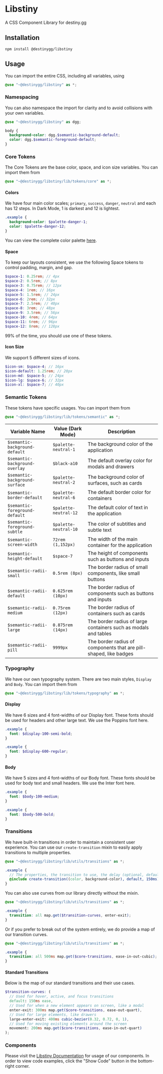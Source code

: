 # Libstiny

A CSS Component Library for destiny.gg

## Installation

```
npm install @destinygg/libstiny
```

## Usage

You can import the entire CSS, including all variables, using

```scss
@use "~@destinygg/libstiny" as *;
```

### Namespacing

You can also namespace the import for clarity and to avoid collisions with your own variables.

```scss
@use "~@destinygg/libstiny" as dgg;

body {
  background-color: dgg.$semantic-background-default;
  color: dgg.$semantic-foreground-default;
}
```

### Core Tokens

The Core Tokens are the base color, space, and icon size variables. You can import them from

```scss
@use "~@destinygg/libstiny/lib/tokens/core" as *;
```

#### Colors

We have four main color scales; `primary`, `success`, `danger`, `neutral` and each has 12 steps. In Dark Mode, 1 is darkest and 12 is lightest.

```scss
.example {
  background-color: $palette-danger-1;
  color: $palette-danger-12;
}
```

You can view the complete color palette [here](https://www.radix-ui.com/colors/docs/palette-composition/scales).

#### Space

To keep our layouts consistent, we use the following Space tokens to control padding, margin, and gap.

```scss
$space-1: 0.25rem; // 4px
$space-2: 0.5rem; // 8px
$space-3: 0.75rem; // 12px
$space-4: 1rem; // 16px
$space-5: 1.5rem; // 24px
$space-6: 2rem; // 32px
$space-7: 2.5rem; // 40px
$space-8: 3rem; // 48px
$space-9: 3.5rem; // 56px
$space-10: 4rem; // 64px
$space-11: 6rem; // 96px
$space-12: 8rem; // 128px
```

99% of the time, you should use one of these tokens.

#### Icon Size

We support 5 different sizes of icons.

```scss
$icon-sm: $space-4; // 16px
$icon-default: 1.25rem; // 20px
$icon-md: $space-5; // 24px
$icon-lg: $space-6; // 32px
$icon-xl: $space-7; // 40px
```

### Semantic Tokens

These tokens have specific usages. You can import them from

```scss
@use "~@destinygg/libstiny/lib/tokens/semantic" as *;
```

| Variable Name                  | Value (Dark Mode)     | Description                                                       |
| ------------------------------ | --------------------- | ----------------------------------------------------------------- |
| `$semantic-background-default` | `$palette-neutral-1`  | The background color of the application                           |
| `$semantic-background-overlay` | `$black-a10`          | The default overlay color for modals and drawers                  |
| `$semantic-background-surface` | `$palette-neutral-2`  | The background color of surfaces, such as cards                   |
| `$semantic-border-default`     | `$palette-neutral-6`  | The default border color for containers                           |
| `$semantic-foreground-default` | `$palette-neutral-12` | The default color of text in the application                      |
| `$semantic-foreground-subtle`  | `$palette-neutral-10` | The color of subtitles and subtle text                            |
| `$semantic-screen-width`       | `72rem (1,152px)`     | The width of the main container for the application               |
| `$semantic-height-default`     | `$space-7`            | The height of components such as buttons and inputs               |
| `$semantic-radii-small`        | `0.5rem (8px)`        | The border radius of small components, like small buttons         |
| `$semantic-radii-default`      | `0.625rem (10px)`     | The border radius of components such as buttons and inputs        |
| `$semantic-radii-medium`       | `0.75rem (12px)`      | The border radius of containers such as cards                     |
| `$semantic-radii-large`        | `0.875rem (14px)`     | The border radius of large containers such as modals and tables   |
| `$semantic-radii-pill`         | `9999px`              | The border radius of components that are pill-shaped, like badges |

### Typography

We have our own typography system. There are two main styles, `Display` and `Body`. You can import them from

```scss
@use "~@destinygg/libstiny/lib/tokens/typography" as *;
```

#### Display

We have 6 sizes and 4 font-widths of our Display font. These fonts should be used for headers and other large text. We use the Poppins font here.

```scss
.example {
  font: $display-100-semi-bold;
}

.example {
  font: $display-600-regular;
}
```

#### Body

We have 5 sizes and 4 font-widths of our Body font. These fonts should be used for body text and small headers. We use the Inter font here.

```scss
.example {
  font: $body-100-medium;
}

.example {
  font: $body-500-bold;
}
```

### Transitions

We have built-in transitions in order to maintain a consistent user experience. You can use our `create-transition` mixin
to easily apply transitions to multiple properties.

```scss
@use "~@destinygg/libstiny/lib/utils/transitions" as *;

.example {
  // The properties, the transition to use, the delay (optional, defaults to 0s)
  @include create-transition((color, background-color), default, 150ms);
}
```

You can also use curves from our library directly without the mixin.

```scss
@use "~@destinygg/libstiny/lib/utils/transitions" as *;

.example {
  transition: all map.get($transition-curves, enter-exit);
}
```

Or if you prefer to break out of the system entirely, we do provide a map of our transition curves.

```scss
@use "~@destinygg/libstiny/lib/utils/transitions" as *;

.example {
  transition: all 500ms map.get($core-transitions, ease-in-out-cubic);
}
```

#### Standard Transitions

Below is the map of our standard transitions and their use cases.

```scss
$transition-curves: (
  // Used for hover, active, and focus transitions
  default: 150ms ease,
  // Used for when a new element appears on screen, like a modal
  enter-exit: 300ms map.get($core-transitions, ease-out-quart),
  // Used for large elements, like drawers
  large-enter-exit: 400ms cubic-bezier(0.32, 0.72, 0, 1),
  // Used for moving existing elements around the screen
  movement: 200ms map.get($core-transitions, ease-in-out-quart)
);
```

### Components

Please visit the [Libstiny Documentation](https://libstiny.pages.dev/?path=/docs/alert--docs) for usage of our components.
In order to view code examples, click the "Show Code" button in the bottom-right corner.
